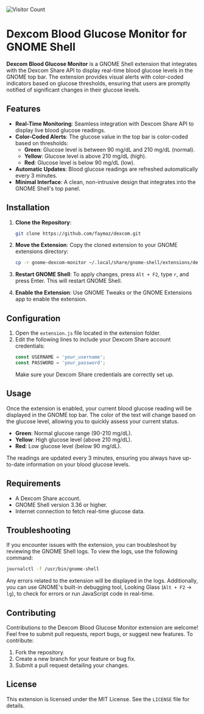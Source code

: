 ![Visitor Count](https://visitor-badge.laobi.icu/badge?page_id=faymaz.dexcom)

# Dexcom Blood Glucose Monitor for GNOME Shell

**Dexcom Blood Glucose Monitor** is a GNOME Shell extension that integrates with the Dexcom Share API to display real-time blood glucose levels in the GNOME top bar. The extension provides visual alerts with color-coded indicators based on glucose thresholds, ensuring that users are promptly notified of significant changes in their glucose levels.

## Features

- **Real-Time Monitoring**: Seamless integration with Dexcom Share API to display live blood glucose readings.
- **Color-Coded Alerts**: The glucose value in the top bar is color-coded based on thresholds:
  - **Green**: Glucose level is between 90 mg/dL and 210 mg/dL (normal).
  - **Yellow**: Glucose level is above 210 mg/dL (high).
  - **Red**: Glucose level is below 90 mg/dL (low).
- **Automatic Updates**: Blood glucose readings are refreshed automatically every 3 minutes.
- **Minimal Interface**: A clean, non-intrusive design that integrates into the GNOME Shell's top panel.

## Installation

1. **Clone the Repository**:
   ```bash
   git clone https://github.com/faymaz/dexcom.git
   ```
2. **Move the Extension**:
   Copy the cloned extension to your GNOME extensions directory:
   ```bash
   cp -r gnome-dexcom-monitor ~/.local/share/gnome-shell/extensions/dexcom@faymaz/
   ```
3. **Restart GNOME Shell**:
   To apply changes, press `Alt + F2`, type `r`, and press Enter. This will restart GNOME Shell.

4. **Enable the Extension**:
   Use GNOME Tweaks or the GNOME Extensions app to enable the extension.

## Configuration

1. Open the `extension.js` file located in the extension folder.
2. Edit the following lines to include your Dexcom Share account credentials:
   ```javascript
   const USERNAME = 'your_username';
   const PASSWORD = 'your_password';
   ```
   Make sure your Dexcom Share credentials are correctly set up.

## Usage

Once the extension is enabled, your current blood glucose reading will be displayed in the GNOME top bar. The color of the text will change based on the glucose level, allowing you to quickly assess your current status.

- **Green**: Normal glucose range (90-210 mg/dL).
- **Yellow**: High glucose level (above 210 mg/dL).
- **Red**: Low glucose level (below 90 mg/dL).

The readings are updated every 3 minutes, ensuring you always have up-to-date information on your blood glucose levels.

## Requirements

- A Dexcom Share account.
- GNOME Shell version 3.36 or higher.
- Internet connection to fetch real-time glucose data.

## Troubleshooting

If you encounter issues with the extension, you can troubleshoot by reviewing the GNOME Shell logs. To view the logs, use the following command:
```bash
journalctl -f /usr/bin/gnome-shell
```

Any errors related to the extension will be displayed in the logs. Additionally, you can use GNOME's built-in debugging tool, Looking Glass (`Alt + F2` -> `lg`), to check for errors or run JavaScript code in real-time.

## Contributing

Contributions to the Dexcom Blood Glucose Monitor extension are welcome! Feel free to submit pull requests, report bugs, or suggest new features. To contribute:
1. Fork the repository.
2. Create a new branch for your feature or bug fix.
3. Submit a pull request detailing your changes.

## License

This extension is licensed under the MIT License. See the `LICENSE` file for details.
